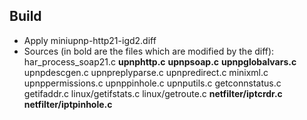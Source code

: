 ## Build

- Apply miniupnp-http21-igd2.diff
- Sources (in bold are the files which are modified by the diff):
     har_process_soap21.c
     **upnphttp.c**
     **upnpsoap.c**
     **upnpglobalvars.c**
     upnpdescgen.c
     upnpreplyparse.c
     upnpredirect.c
     minixml.c
     upnppermissions.c
     upnppinhole.c
     upnputils.c
     getconnstatus.c
     getifaddr.c
     linux/getifstats.c
     linux/getroute.c
     **netfilter/iptcrdr.c**
     **netfilter/iptpinhole.c**
